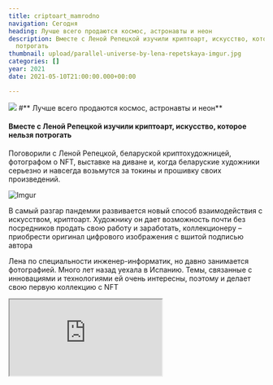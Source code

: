 ```yaml
---
title: criptoart_mamrodno
navigation: Сегодня
heading: Лучше всего продаются космос, астронавты и неон
description: Вместе с Леной Репецкой изучили криптоарт, искусство, которое нельзя
  потрогать
thumbnail: upload/parallel-universe-by-lena-repetskaya-imgur.jpg
categories: []
year: 2021
date: 2021-05-10T21:00:00.000+00:00

---
```

![](upload/hat-s-world-by-lena-repetskaya-2.JPG)
#** Лучше всего продаются космос, астронавты и неон**

#### Вместе с Леной Репецкой изучили криптоарт, искусство, которое нельзя потрогать

Поговорили с Леной Репецкой, беларуской криптохудожницей, фотографом о NFT, выставке на диване и, когда беларуские художники серьезно и навсегда возьмутся за токины и прошивку своих произведений.

![Imgur](https://i.imgur.com/AZzDyi0.jpg)

В самый разгар пандемии развивается новый способ взаимодействия с искусством, криптоарт. Художнику он дает возможность почти без посредников продать свою работу и заработать, коллекционеру – приобрести оригинал цифрового изображения с вшитой подписью автора

Лена по специальности инженер-информатик, но давно занимается фотографией. Много лет назад уехала в Испанию. Темы, связанные с инновациями и технологиями ей очень интересны, поэтому и делает свою первую коллекцию с NFT

<div> <iframe class = "youtube" src = "https://www.youtube.com/embed/0wm-XHLroDI"> </div>

– Я не могу сказать, что я только фотограф, мне очень интересны разные виды искусства, от видео до 3D. Сейчас в 21 веке… наверное еще много пуристов, но я считаю нельзя лимитировать себя сегодня, когда есть столько возможностей, и ты можешь черпать и добавлять в свое что-то новое. Я большой фанат Пикассо, и мне кажется, если бы он не пользовался инновациями, у нас бы никогда не было ни Герники, ни кубизма, хотя начинал он с классического искусства, и был в этом профессионалом. Мне интересно все, что касается инноваций, поэтому, когда я узнала о криптоарте, я подумала: класс! Это то, что мне нужно.

**Чем занимаетесь сейчас?**

_– Делаю персональный фотопроект о сенсуальности. О том, насколько ты комфортно себя чувствуешь, в своем теле. Это вопрос собственной самооценки и любви к самому себе. Я создаю коллекцию, в которую войдут лучшие фотографии. Результатом проекта будет книжка и виртуальная экспозиция. Эти работы войдут и в эксперимент с НТФ. В процессе сейчас также экспозиция в дополненной реальности.  Именно эта тема мне очень интересна, потому что напрямую связана с искусством и с моими «корнями» в информатике. Я уже давно занимаюсь фотограмметрией (процесс создания 3D-моделей из нескольких изображений одного объекта, сфотографированного с разных углов, прим. Ред.) Теперь я могу еще больше расширить мое эссе с помощью NFT._

![Imgur](https://i.imgur.com/pi0iw9i.jpg)
Ensayo Sensualidad by Lena Repetskaya Studio B
<center>Ensayo Sensualidad by Lena Repetskaya Studio B</center>

**Рынок в Беларуси пока свободен**

Для Лены NFT— это еще один способ увеличить диапазон творчества, и, конечно, возможность заработать. Пока потенциальная. Свои работы c кодом она ещё не выставляла, собирает чувственную коллекцию, чтобы представить зрителю самое лучшее, «чтобы наверняка».

_— Не то, чтобы в Беларуси криптоарт не будет развиваться, просто такая экономическая ситуация сейчас. Я спросила у своих друзей дизайнеров, они ещё не в теме: «А что это, про что», гуглят,_ — говорит Лена.

Рынок в Беларуси,  по её мнению, пока свободен, если хочешь, можно начинать спокойно. Главное, всё проверить, чтобы кошелек правильно завести, следить за ситуацией, если цены падают – надо подождать.

**Нужно ли иметь талант чтобы быть криптохудожником?**

_— Как говорят нейробиологи талант — это то, во что ты вложился сам, сколько ты потратил на это времени. Чем бы ты не занимался с детства, все равно можешь развить свои умения до такой степени, что вокруг будут говорить — талант. Это часы работы. Каждый день ты работаешь, каждый день ты лучше и лучше. Нет такого, что я родился, оп! я гений. Ещё ничего не сделал, и уже гений._

**Какие есть тренды, что лучше продаётся?**

_— Космическая тема, астронавты, неоновые лучи, излучения. Этого так много сейчас, что уже воротит немного. Все советуют не обращать внимания на тренды,  оставаться таким, как ты есть, сохранять свой стиль. Есть тренды, которые продаются сейчас, но завтра они поменяются. Криптоарт очень связан с криптовалютой и соответственно с геймдевом (game development – игровая индустрия, разработка игр), и естественно эта тема в тренде. Хотя коллекционеры, конечно, разные люди и хотят разного._

<div class="gallery2">
  <a href="https://i.imgur.com/4fkWbze.jpeg"> 
    <img src="https://i.imgur.com/4fkWbze.jpeg"> 
  </a> 
 <a href="https://i.imgur.com/FmNBPHP.jpeg">
   <img src="https://i.imgur.com/FmNBPHP.jpeg">
  </a>
</div>

**А в будущем?**

_— Всё с 3D, тема будет развиваться. Туда много сил много людей тратят, эта отрасль очень динамична.

**Экология против NFT...**

_— У крипты на базе блокчейна большой углеродный след, серверы работают на электричестве и загрязняют природу. Но постепенно все хотят стать более «зелёными», и переходят на зелёную энергетику. Это просто вопрос времени._

Сейчас с ковидом нет возможности делать традиционные выставки. Поэтому упор на виртуальное. Можно с любой точки мира посмотреть. Для виртуальной реальности нужны будут очки, а с дополненной не нужны никакие очки, нужен телефон который поддерживает AR и всё, зайти, скачать приложение, и у тебя на диване будет экспозиция.

_— Криптоарт мне нравится, это что-то новое, классное где ты напрямую можешь представить свою работу зрителю и если она понравится, ее купят.  NFT дает свободу артисту, тебе не нужны третьи лица, арт дилеры._

**Портреты в 3D  уже в прошлом?**

_— Стала исследовать тему.Нашла программы, которые именно подходят для занятия фотограмметрией. Мне кстати понравилась программа, сделанная русскими «Agisoft Metashape». Одна из лучших по этой теме. Начала пробовать. Мне не совсем интересно работать с объектами, мне интересно работать с людьми.То,что я воображаю в голове, мне проще и быстрее сотворить с помощью фотографии. И через фотографию идём в фотограмметрию и в 3D. Раньше я была помешана чтобы 3D изображение было абсолютно реалистичное. А сейчас я хочу совершенно другого. Я хочу, чтобы объемные скульптуры напоминали живописные мазки, как будто они рисованные. Начинаешь с классического, чтобы было все идеальное, а потом творишь, что душа попросит. Мне никогда не нравились видеозвонки, но во время локдауна раскрылся этот потенциал, я делала сьемки через них, у меня есть даже целая коллекция facetime сьемки. Мы начали с моей подругой, которая сейчас за 6 000 километров от меня. А виртуально она очень близко.
  
![Imgur](https://i.mgur.com/l39og66.jpg)  
<center> фрагмент проекта Сенсуальность, facetime съемка</center>  

**Почему Испания?**

_— Уехала я по романтическим причинам, любовь. Познакомилась с мужем 12 лет назад в путешествии, в Праге. Он отсюда (из Испании) я — из Беларуси, решили, что проще мне к нему. А я как фотограф, еще и такая влюбленная, подумала: ну что такое фотограф? Фотограф может работать везде. Конечно, у меня была отработанная база и клиенты, какое-то имя было, друзья были. Пришлось всё оставить и уехать туда, где никого не знаешь_

**Как NFT заменил нам подписи.Изучили тему в целом**

Малевич свои знаковые работы часто подписывал черным квадратиком, Дюрер оставлял монограмму, а гончар Никосфен на чернофигурной амфоре ставил подпись еще до нашей эры.

В 21-м веке цифровому художнику не обязательно показывать авторство, достаточно связать его с уникальным невзаимозаменяемым токеном в блокчейне.

Невзаимозаменяемый токен **(NFT non-fungible token)** – это уникальная криптографическая единица.  Каждый NFT – это сертификат подлинности, он закрепляет право владения цифровым объектом.

Зимой невзаимозаменяемые токены активно внедрялись в сферу искусства. Например, диджей 3LAU стал первым музыкантом, который токенизировал собственный альбом и продал его ограниченным тиражом. На этом ему удалось заработать $11,6 млн.

Аналогично поступила певица Граймс. Она продала 400 NFT-токенов, которые были привязаны к четырем рисункам, созданным лично ей и ее братом. Всего за 20 минут продажа токенов принесла Граймс $5,8 млн.

11 марта 2021 года на аукционе Christie’s за рекордные 69,3 млн долларов с молотка ушла картина Майка Винкельманна, более известного под псевдонимом Beeple.

В Монументальный цифровой коллаж «EVERYDAYS: THE FIRST 5000 DAYS» художник собрал работы, которые создавал в рамках проекта «Ежедневно». Начал он 1 мая 2007 года и не прерывался даже в день свадьбы и рождения своих детей. 25 февраля 2021 года Beeple выставил коллаж на двухнедельный онлайн-аукцион Christie’sсо стартовой ценой 100 долларов.

![Imgur](https://i.imgur.com/rK4YL8z.jpg)

Так что же особенного?

Во-первых, этот случай стал первый, когда аукционный дом Christie’s принял криптовалюту. Она называется Ethereum. Обменные единицы платежной системы называют «эфиром». Один эфир равен он около $4100. Во-вторых, вместе с коллекцией покупатель получил невзаимозаменяемый токен – свидетель подлинности приобретения.

Позже в марте блокчейн компания Injective Protocol купила произведение Бэнкси: Morons (White), где изображён аукцион предметов искусства) за $95 000, оцифровала ее и сожгла, транслируя этот процесс в стриме на твиттере. Оригинальный принт, черно-белое изображение художественного аукциона с посланием для потенциальных покупателей произведений искусства, имел подпись Бэнкси и был заверен Pest Control (https://pestcontroloffice.com ), единственной организацией, уполномоченной сертифицировать произведения Бэнкси. Тираж был в 500 экземпляров.

![Imgur](https://i.imgur.com/PoI5wlC.jpg)

Автор текста: Вероника ГОНЧАР (ШСЖ-22)

Фото, видео предоставлены Еленой Репецкой